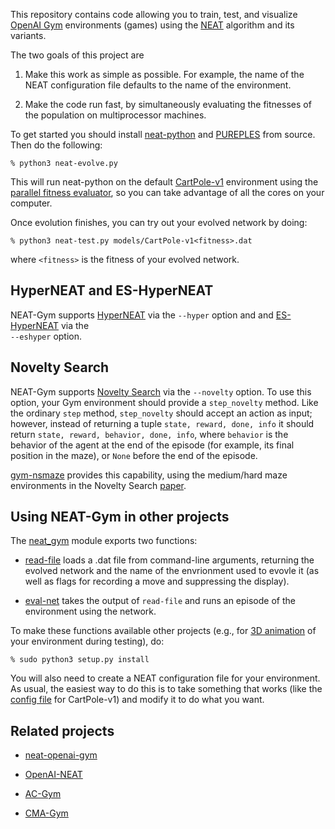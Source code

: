 This repository contains code allowing you to train, test, and visualize
[OpenAI Gym](https://gym.openai.com/) environments (games) using the
[NEAT](https://www.cse.unr.edu/~sushil/class/gas/papers/NEAT.pdf) algorithm
and its variants.

The two goals of this project are 

1. Make this work as simple as possible.  For example, the name of the NEAT
configuration file defaults to the name of the environment.

2. Make the code run fast, by simultaneously evaluating the fitnesses of the
population on multiprocessor machines.

To get started you should install [neat-python](https://github.com/CodeReclaimers/neat-python) 
and [PUREPLES](https://github.com/ukuleleplayer/pureples) from source. Then 
do the following:

```
% python3 neat-evolve.py 
```
This will run neat-python on the default [CartPole-v1](https://gym.openai.com/envs/CartPole-v1/) environment using the
[parallel fitness evaluator](https://neat-python.readthedocs.io/en/latest/module_summaries.html#parallel),
so you can take advantage of all the cores on your computer.

Once evolution finishes, you can try out your evolved network by doing:

```
% python3 neat-test.py models/CartPole-v1<fitness>.dat
```

where ```<fitness>``` is the fitness of your evolved network.

## HyperNEAT and ES-HyperNEAT

NEAT-Gym supports [HyperNEAT](https://en.wikipedia.org/wiki/HyperNEAT) via the ```--hyper``` option and
and [ES-HyperNEAT](http://eplex.cs.ucf.edu/ESHyperNEAT/) via the <br> ```--eshyper``` option.

## Novelty Search

NEAT-Gym supports
[Novelty Search](https://www.cs.swarthmore.edu/~meeden/DevelopmentalRobotics/lehman_ecj11.pdf)
via the ```--novelty``` option.  To use this option, your Gym environment should provide a
```step_novelty``` method.  Like the ordinary ```step``` method, ```step_novelty``` should 
accept an action as input; however, instead of returning a tuple ```state, reward, done, info```
it should return ```state, reward, behavior, done, info```, where ```behavior``` is the behavior
of the agent at the end of the episode (for example, its final position in the
maze), or ```None``` before the end of the episode.  

[gym-nsmaze](https://github.com/simondlevy/gym-nsmaze)
provides this capability, using the medium/hard maze environments in the Novelty Search
[paper](https://www.cs.swarthmore.edu/~meeden/DevelopmentalRobotics/lehman_ecj11.pdf).

## Using NEAT-Gym in other projects

The
[neat_gym](https://github.com/simondlevy/NEAT-Gym/blob/master/neat_gym/__init__.py)
module exports two functions:

* [read-file](https://github.com/simondlevy/neat-gym/blob/master/neat_gym/__init__.py#L614-L635) loads a .dat file 
from command-line arguments, returning the evolved network and the name of the envrionment used to evovle it
(as well as flags for recording a move and suppressing the display).

* [eval-net](https://github.com/simondlevy/neat-gym/blob/master/neat_gym/__init__.py#L638-L691)
takes the output of ```read-file``` and runs an episode of the environment using the network.

To make these functions available other projects (e.g., for
[3D animation](https://github.com/simondlevy/gym-copter/blob/master/neat/3dtest.py)
of your environment during testing), do:

```
% sudo python3 setup.py install
```

You will also need to create a NEAT configuration file for your environment.  As usual,
the easiest way to do this is to take something that works (like the 
[config file](https://github.com/simondlevy/neat-gym/blob/master/config/CartPole-v1.cfg)
for CartPole-v1) and modify it to do what you want.

## Related projects

* [neat-openai-gym](https://github.com/sroj/neat-openai-gym)

* [OpenAI-NEAT](https://github.com/HackerShackOfficial/OpenAI-NEAT)

* [AC-Gym](https://github.com/simondlevy/AC-Gym)

* [CMA-Gym](https://github.com/simondlevy/CMA-Gym)

